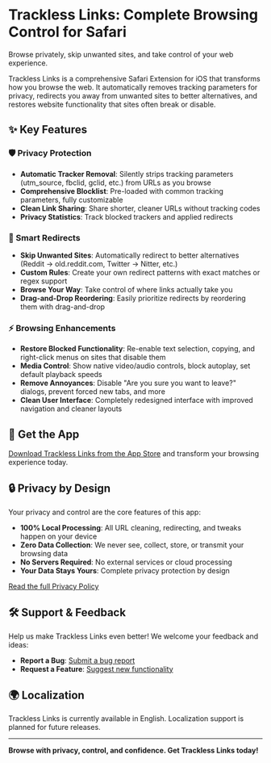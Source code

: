 # Trackless Links: Complete Browsing Control for Safari
Browse privately, skip unwanted sites, and take control of your web experience.

Trackless Links is a comprehensive Safari Extension for iOS that transforms how you browse the web. It automatically removes tracking parameters for privacy, redirects you away from unwanted sites to better alternatives, and restores website functionality that sites often break or disable.

## ✨ Key Features

### 🛡️ Privacy Protection
* **Automatic Tracker Removal**: Silently strips tracking parameters (utm_source, fbclid, gclid, etc.) from URLs as you browse
* **Comprehensive Blocklist**: Pre-loaded with common tracking parameters, fully customizable
* **Clean Link Sharing**: Share shorter, cleaner URLs without tracking codes
* **Privacy Statistics**: Track blocked trackers and applied redirects

### 🔀 Smart Redirects
* **Skip Unwanted Sites**: Automatically redirect to better alternatives (Reddit → old.reddit.com, Twitter → Nitter, etc.)
* **Custom Rules**: Create your own redirect patterns with exact matches or regex support
* **Browse Your Way**: Take control of where links actually take you
* **Drag-and-Drop Reordering**: Easily prioritize redirects by reordering them with drag-and-drop

### ⚡ Browsing Enhancements
* **Restore Blocked Functionality**: Re-enable text selection, copying, and right-click menus on sites that disable them
* **Media Control**: Show native video/audio controls, block autoplay, set default playback speeds
* **Remove Annoyances**: Disable "Are you sure you want to leave?" dialogs, prevent forced new tabs, and more
* **Clean User Interface**: Completely redesigned interface with improved navigation and cleaner layouts

## 🚀 Get the App
[Download Trackless Links from the App Store](https://apps.apple.com/us/app/trackless-links-extension/id6749830894?platform=iphone) and transform your browsing experience today.

## 🔒 Privacy by Design
Your privacy and control are the core features of this app:

* **100% Local Processing**: All URL cleaning, redirecting, and tweaks happen on your device
* **Zero Data Collection**: We never see, collect, store, or transmit your browsing data
* **No Servers Required**: No external services or cloud processing
* **Your Data Stays Yours**: Complete privacy protection by design

[Read the full Privacy Policy](https://github.com/aloth/trackless-links/blob/main/privacy_policy.md)

## 🛠️ Support & Feedback
Help us make Trackless Links even better! We welcome your feedback and ideas:

* **Report a Bug**: [Submit a bug report](https://github.com/aloth/trackless-links/issues/new?template=bug-report.md)
* **Request a Feature**: [Suggest new functionality](https://github.com/aloth/trackless-links/issues/new?template=feature_request.md)

## 🌍 Localization
Trackless Links is currently available in English. Localization support is planned for future releases.

---

**Browse with privacy, control, and confidence. Get Trackless Links today!**
